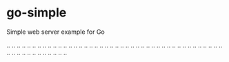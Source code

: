 # go-simple

Simple web server example for Go

..
..
..
..
..
..
..
..
..
..
..
..
..
..
..
..
..
..
..
..
..
..
..
..
..
..
..
..
..
..
..
..
..
..
..
..
..
..
..
..
..
..
..
..
..
..
..
..
..
..
..
..
..
..
